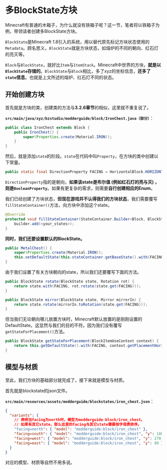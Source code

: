 # 多BlockState方块

Minecraft有普通的木箱子，为什么就没有铁箱子呢？这一节，笔者将以铁箱子为例，带领读者创建多BlockState方块。

`BlockState`是Minecraft 1.8引入的系统，用以替代原先标记方块状态使用的`Metadata`。顾名思义，`BlockState`就是方块状态，如熔炉的不同的朝向、红石灯的亮灭等。

`Block`与`BlockState`，就好比`Item`与`ItemStack`。Minecraft中世界的方块，**就是以`BlockState`存储的**。`BlockState`与`Block`相比，多了xyz的坐标信息，**还多了`state`信息**。也就是上文所述的熔炉、红石灯不同的状态。

## 开始创建方块

首先就是方块的类，创建类的方法与**3.2.6章节**的相似，这里就不重复说了。

**`src/main/java/xyz/bzstudio/modderguide/block/IronChest.java（部分）`**：

```java
public class IronChest extends Block {
	public IronChest() {
		super(Properties.create(Material.IRON));
	}
}
```

然后，就是添加`state`的阶段。`state`在代码中叫`Property`，在方块的类中创建以下常量。

```java
public static final DirectionProperty FACING = HorizontalBlock.HORIZONTAL_FACING;
```

`DirectionProperty`指的是朝向，**如果该state是布尔值 (例如红石灯的亮与灭) ，则是`BooleanProperty`**。如果有更复杂的需求，则需要**自行创建相应的Enum**。

我们已经创建了方块状态，**但现在游戏并不认得我们的方块状态**，我们需要覆写`fillStateContainer()`方法，向方块中添加这个state。

```java
@Override
protected void fillStateContainer(StateContainer.Builder<Block, BlockState> builder) {
	builder.add(<your_states>);
}
```

**同时，我们还要设置默认的BlockState。**

```java
public MetalChest() {
	super(Properties.create(Material.IRON));
	this.setDefaultState(this.stateContainer.getBaseState().with(FACING, Direction.NORTH));
}
```

由于我们设置了有关方块朝向的state，所以我们还要覆写下面的方法。

```java
public BlockState rotate(BlockState state, Rotation rot) {
	return state.with(FACING, rot.rotate(state.get(FACING)));
}

public BlockState mirror(BlockState state, Mirror mirrorIn) {
	return state.rotate(mirrorIn.toRotation(state.get(FACING)));
}
```

但当我们无论朝向哪儿放置方块时，Minecraft默认放置的是刚刚设置的DefaultState。这显然与我们的目的不符。因为我们没有覆写`getStateForPlacement()`方法。

```java
public BlockState getStateForPlacement(BlockItemUseContext context) {
	return this.getDefaultState().with(FACING, context.getPlacementHorizontalFacing().getOpposite());
}
```

## 模型与材质

至此，我们方块的基础部分就完成了，接下来就是模型与材质。

首先就是blockstate的json文件。

**`src/main/resources/assets/modderguide/blockstates/iron_chest.json`**：

```json
{
  "variants": {
    // 表明当facing为north时，模型为modderguide:block/iron_chest。
    // 如果有其它state，那么这里的facing与其它state需要按字母表排序。
    "facing=north": { "model": "modderguide:block/iron_chest" },
    "facing=south": { "model": "modderguide:block/iron_chest", "y": 180 },
    "facing=west": { "model": "modderguide:block/iron_chest", "y": 270 },
    "facing=east": { "model": "modderguide:block/iron_chest", "y": 90 }
  }
}
```

对应的模型、材质等自然不用多说。